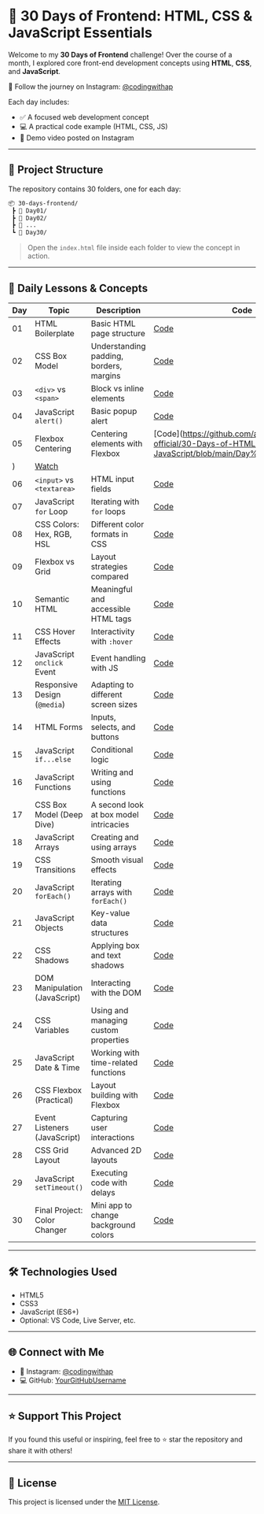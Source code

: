 # 🚀 30 Days of Frontend: HTML, CSS & JavaScript Essentials

Welcome to my **30 Days of Frontend** challenge! Over the course of a month, I explored core front-end development concepts using **HTML**, **CSS**, and **JavaScript**.

📸 Follow the journey on Instagram: [@codingwithap](https://www.instagram.com/codingwithap)

Each day includes:

* ✅ A focused web development concept
* 💻 A practical code example (HTML, CSS, JS)
* 🎥 Demo video posted on Instagram

---

## 📁 Project Structure

The repository contains 30 folders, one for each day:

```bash
📦 30-days-frontend/
 ┣ 📂 Day01/
 ┣ 📂 Day02/
 ┣ 📂 ...
 ┗ 📂 Day30/
```

> Open the `index.html` file inside each folder to view the concept in action.

---

## 📅 Daily Lessons & Concepts

| Day | Topic                         | Description                             | Code                                                                                         | Output                                               |
| --- | ----------------------------- | --------------------------------------- | -------------------------------------------------------------------------------------------- | ---------------------------------------------------- |
| 01  | HTML Boilerplate              | Basic HTML page structure               | [Code](https://github.com/aman-ap-official/30-Days-of-HTML-CSS-JavaScript/blob/main/Day%201/Day%201.html) | [Watch](https://www.instagram.com/reel/DLC2-4kyzt5/) |
| 02  | CSS Box Model                 | Understanding padding, borders, margins | [Code](https://github.com/aman-ap-official/30-Days-of-HTML-CSS-JavaScript/blob/main/Day%202/day%202.html)                                                                               | [Watch](https://www.instagram.com/reel/DLEgAaxRnn7/) |
| 03  | `<div>` vs `<span>`           | Block vs inline elements                | [Code](https://github.com/aman-ap-official/30-Days-of-HTML-CSS-JavaScript/blob/main/Day%203/Day%203.html)                                                                               | [Watch](https://www.instagram.com/reel/DLIPdXNyOUG/) |
| 04  | JavaScript `alert()`          | Basic popup alert                       | [Code](https://github.com/aman-ap-official/30-Days-of-HTML-CSS-JavaScript/blob/main/Day%204/Day)                                                                               | [Watch](https://www.instagram.com/reel/DLK26ypyUyH/) |
| 05  | Flexbox Centering             | Centering elements with Flexbox         | [Code](https://github.com/aman-ap-official/30-Days-of-HTML-CSS-JavaScript/blob/main/Day%205/day%205.html
)                                                                               | [Watch](https://www.instagram.com/reel/DLNV1mIS87h/) |
| 06  | `<input>` vs `<textarea>`     | HTML input fields                       | [Code](Day06/)                                                                               | [Watch](https://www.instagram.com/reel/DLRbkdsxCh5/) |
| 07  | JavaScript `for` Loop         | Iterating with `for` loops              | [Code](Day07/)                                                                               | [Watch](https://www.instagram.com/reel/DLT__AfRopA/) |
| 08  | CSS Colors: Hex, RGB, HSL     | Different color formats in CSS          | [Code](Day08/)                                                                               | [Watch](https://www.instagram.com/reel/DLWgsCXxPka/) |
| 09  | Flexbox vs Grid               | Layout strategies compared              | [Code](Day09/)                                                                               | [Watch](https://www.instagram.com/reel/DLZQdMyRuxb/) |
| 10  | Semantic HTML                 | Meaningful and accessible HTML tags     | [Code](Day10/)                                                                               | [Watch](https://www.instagram.com/reel/DLciYmyyGZQ/) |
| 11  | CSS Hover Effects             | Interactivity with `:hover`             | [Code](Day11/)                                                                               | [Watch](https://www.instagram.com/reel/DLfJWt_Sab8/) |
| 12  | JavaScript `onclick` Event    | Event handling with JS                  | [Code](Day12/)                                                                               | [Watch](https://www.instagram.com/reel/DLhAy4PxKvD/) |
| 13  | Responsive Design (`@media`)  | Adapting to different screen sizes      | [Code](Day13/)                                                                               | [Watch](https://www.instagram.com/reel/DLjZiLGxOQx/) |
| 14  | HTML Forms                    | Inputs, selects, and buttons            | [Code](Day14/)                                                                               | [Watch](https://www.instagram.com/reel/DLm3WUPSL2L/) |
| 15  | JavaScript `if...else`        | Conditional logic                       | [Code](Day15/)                                                                               | [Watch](https://www.instagram.com/reel/DLpwyirSYTd/) |
| 16  | JavaScript Functions          | Writing and using functions             | [Code](Day16/)                                                                               | [Watch](https://www.instagram.com/reel/DLrXUbHR3F8/) |
| 17  | CSS Box Model (Deep Dive)     | A second look at box model intricacies  | [Code](Day17/)                                                                               | [Watch](https://www.instagram.com/reel/DLuk3wvS___/) |
| 18  | JavaScript Arrays             | Creating and using arrays               | [Code](Day18/)                                                                               | [Watch](https://www.instagram.com/reel/DLxORmYy3Dw/) |
| 19  | CSS Transitions               | Smooth visual effects                   | [Code](Day19/)                                                                               | [Watch](https://www.instagram.com/reel/DLz2x4oydwX/) |
| 20  | JavaScript `forEach()`        | Iterating arrays with `forEach()`       | [Code](Day20/)                                                                               | [Watch](https://www.instagram.com/reel/DL2OiuxS94k/) |
| 21  | JavaScript Objects            | Key-value data structures               | [Code](Day21/)                                                                               | [Watch](https://www.instagram.com/reel/DL41-Xlyyrf/) |
| 22  | CSS Shadows                   | Applying box and text shadows           | [Code](Day22/)                                                                               | [Watch](https://www.instagram.com/reel/DL7eFxZyD8I/) |
| 23  | DOM Manipulation (JavaScript) | Interacting with the DOM                | [Code](Day23/)                                                                               | [Watch](https://www.instagram.com/reel/DL-AqWRyvRt/) |
| 24  | CSS Variables                 | Using and managing custom properties    | [Code](Day24/)                                                                               | [Watch](https://www.instagram.com/reel/DMAnrvMSGnM/) |
| 25  | JavaScript Date & Time        | Working with time-related functions     | [Code](Day25/)                                                                               | [Watch](https://www.instagram.com/reel/DMDUh7PSclC/) |
| 26  | CSS Flexbox (Practical)       | Layout building with Flexbox            | [Code](Day26/)                                                                               | [Watch](https://www.instagram.com/reel/DMGFkI5SsGX/) |
| 27  | Event Listeners (JavaScript)  | Capturing user interactions             | [Code](Day27/)                                                                               | [Watch](https://www.instagram.com/reel/DMIqQTmSMLX/) |
| 28  | CSS Grid Layout               | Advanced 2D layouts                     | [Code](Day28/)                                                                               | [Watch](https://www.instagram.com/reel/DMLJSShS3vP/) |
| 29  | JavaScript `setTimeout()`     | Executing code with delays              | [Code](Day29/)                                                                               | [Watch](https://www.instagram.com/reel/DMNgsjZSd5B/) |
| 30  | Final Project: Color Changer  | Mini app to change background colors    | [Code](Day30/)                                                                               | [Watch](https://www.instagram.com/reel/DMQZUYRS3Ox/) |

---

## 🛠️ Technologies Used

* HTML5
* CSS3
* JavaScript (ES6+)
* Optional: VS Code, Live Server, etc.

---

## 🌐 Connect with Me

* 📸 Instagram: [@codingwithap](https://www.instagram.com/codingwithap)
* 💻 GitHub: [YourGitHubUsername](https://github.com/YourGitHubUsername)

---

## ⭐ Support This Project

If you found this useful or inspiring, feel free to ⭐ star the repository and share it with others!

---

## 📄 License

This project is licensed under the [MIT License](LICENSE).
